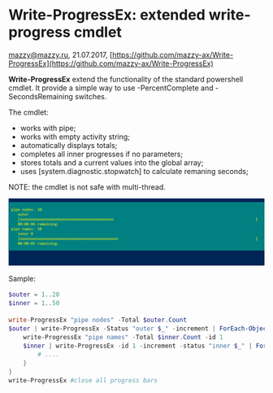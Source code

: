 # Write-ProgressEx: extended write-progress cmdlet
mazzy@mazzy.ru, 21.07.2017, [https://github.com/mazzy-ax/Write-ProgressEx](https://github.com/mazzy-ax/Write-ProgressEx)



**Write-ProgressEx** extend the functionality of the standard powershell cmdlet. It provide a simple way to use -PercentComplete and -SecondsRemaining switches.

The cmdlet:
* works with pipe;
* works with empty activity string;
* automatically displays totals;
* completes all inner progresses if no parameters;
* stores totals and a current values into the global array;
* uses [system.diagnostic.stopwatch] to calculate remaning seconds;

NOTE: the cmdlet is not safe with multi-thread.

![screenshot: Write-ProgressEx](.\media\sample.pipe.png)

Sample:
```powershell
$outer = 1..20
$inner = 1..50

write-ProgressEx "pipe nodes" -Total $outer.Count
$outer | write-ProgressEx -Status "outer $_" -increment | ForEach-Object {
    write-ProgressEx "pipe names" -Total $inner.Count -id 1
    $inner | write-ProgressEx -id 1 -increment -status "inner $_" | ForEach-Object {
        # ....
    }
}
write-ProgressEx #close all progress bars

